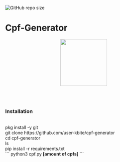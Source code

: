 ![GitHub repo size](https://img.shields.io/github/repo-size/user-kbite/cpf-generator)

# Cpf-Generator

<p align="center">
    <img src="https://blog.education-ecosystem.com/wp-content/uploads/2018/12/2_rx0sg1.png" height="150"/>
</p>
<br><br>
    <h3>Installation</h3><br>
    pkg install -y git<br>
    git clone https://github.com/user-kbite/cpf-generator<br>
    cd cpf-generator<br>
    ls<br>
    pip install -r requirements.txt<br>
    ```
    python3 cpf.py <strong>[amount of cpfs]</strong>
    ```<br>



